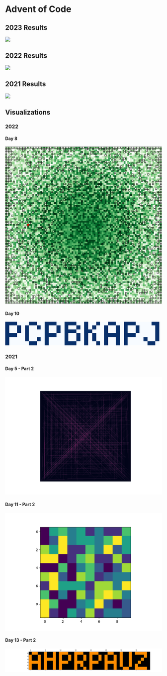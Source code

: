 # Advent of Code

## 2023 Results
![](https://img.shields.io/badge/stars%20⭐-14-yellow#23)

## 2022 Results

![](https://img.shields.io/badge/stars%20⭐-29-yellow#22)

## 2021 Results

![](https://img.shields.io/badge/stars%20⭐-30-yellow)

## Visualizations

### 2022

#### Day 8

![](/2022/08/forest.svg)

#### Day 10

![](/2022/10/image.png)

### 2021

#### Day 5 - Part 2

![](https://github.com/flomero/AoC/blob/main/2021/5/img.png?raw=true)

#### Day 11 - Part 2

![](https://github.com/flomero/AoC/blob/main/2021/11/animation.gif?raw=true)

#### Day 13 - Part 2

![](https://github.com/flomero/AoC/blob/main/2021/13/img.png?raw=true)
